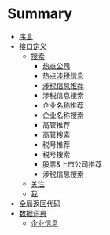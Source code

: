 # Summary

* [序言](README.md)
* [接口定义](接口定义.md)
  * [搜索](搜索.md)
    * [热点公司](热点公司.md)
    * [热点涉税信息](热点涉税事件.md)
    * [涉税信息推荐](涉税信息推荐.md)
    * 涉税信息搜索
    * 企业名称推荐
    * 企业名称搜索
    * 高管推荐
    * 高管搜索
    * 税号推荐
    * 税号搜索
    * 股票&上市公司推荐
    * 涉税信息搜索
  * [关注](guan-zhu.md)
  * [我](wo.md)
* [全局返回代码](数据词典.md)
* [数据词典](shu-ju-ci-dian.md)
  * [企业信息](shu-ju-ci-dian/qi-ye-xin-xi.md)

